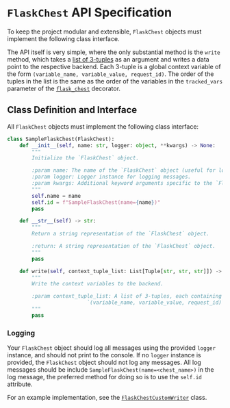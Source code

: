 # `FlaskChest` API Specification
To keep the project modular and extensible, `FlaskChest` objects must implement the following class interface.

The API itself is very simple, where the only substantial method is the `write` method, which takes a [list of 3-tuples](interfaces.md#example-context-tuple-list) as an argument and writes a data point to the respective backend. Each 3-tuple is a global context variable of the form `(variable_name, variable_value, request_id)`. The order of the tuples in the list is the same as the order of the variables in the `tracked_vars` parameter of the [`flask_chest`](interfaces.md#flask-chest-decorator) decorator.

## Class Definition and Interface
All `FlaskChest` objects must implement the following class interface:

```python
class SampleFlaskChest(FlaskChest):
    def __init__(self, name: str, logger: object, **kwargs) -> None:
        """
        Initialize the `FlaskChest` object.

        :param name: The name of the `FlaskChest` object (useful for logging).
        :param logger: Logger instance for logging messages.
        :param kwargs: Additional keyword arguments specific to the `FlaskChest` object.
        """
        self.name = name
        self.id = f"SampleFlaskChest(name={name})"
        pass

    def __str__(self) -> str:
        """
        Return a string representation of the `FlaskChest` object.

        :return: A string representation of the `FlaskChest` object.
        """
        pass

    def write(self, context_tuple_list: List[Tuple[str, str, str]]) -> None:
        """
        Write the context variables to the backend.

        :param context_tuple_list: A list of 3-tuples, each containing a global context variable of the form
                          `(variable_name, variable_value, request_id)`.
        """
        pass
```

### Logging
Your `FlaskChest` object should log all messages using the provided `logger` instance, and should not print to the console. If no `logger` instance is provided, the `FlaskChest` object should not log any messages. All log messages should be include `SampleFlaskChest(name=<chest_name>)` in the log message, the preferred method for doing so is to use the `self.id` attribute.

For an example implementation, see the [`FlaskChestCustomWriter`](https://github.com/peter-w-bryant/Flask-Chest/blob/main/flask-chest/flask_chest/chests/custom.py) class.
